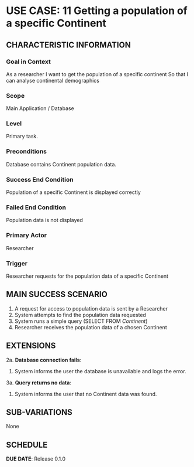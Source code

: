 # USE CASE: 11 Getting a population of a specific Continent

## CHARACTERISTIC INFORMATION

### Goal in Context

As a researcher I want to get the population of a specific continent So that I can analyse continental demographics

### Scope

Main Application / Database

### Level

Primary task.

### Preconditions

Database contains Continent population data.

### Success End Condition

Population of a specific Continent is displayed correctly

### Failed End Condition

Population data is not displayed 

### Primary Actor

Researcher

### Trigger

Researcher requests for the  population data of a specific Continent

## MAIN SUCCESS SCENARIO

1. A request for access to population data is sent by a Researcher
2. System attempts to find the population data requested
3. System runs a simple query (SELECT FROM _Continent_)
4. Researcher receives the population data of a chosen Continent

## EXTENSIONS

2a. **Database connection fails**:
1. System informs the user the database is unavailable and logs the error.

3a. **Query returns no data**:
1. System informs the user that no Continent data was found.

## SUB-VARIATIONS

None

## SCHEDULE

**DUE DATE**: Release 0.1.0

